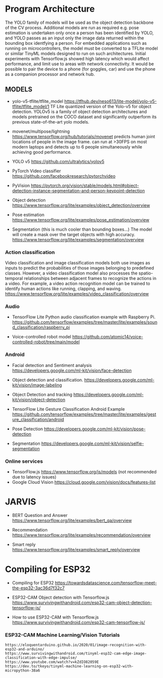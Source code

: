 # Program Architecture
The YOLO family of models will be used as the object detection backbone of the CV process. Additional models are run as required e.g. pose estimation is undertaken only once a person has been identified by YOLO, and YOLO passes as an input only the image data returned within the bounding box identfying a person.
For embedded applications such as running on microcontrollers, the model must be converted to a TFLite model or similar TinyML models designed to run on such architectures.
Initial experiments with Tensorflow.js showed high latency which would affect performance, and limit use to areas with network connectivity. It would be possible to pair the device to a phone (for goggles, car) and use the phone as a companion processor and network hub.

## MODELS
* yolo-v5-tflite/tflite_model https://tfhub.dev/neso613/lite-model/yolo-v5-tflite/tflite_model/1
TF Lite quantized version of the Yolo-v5 for object detection. 
YOLOv5 is a family of object detection architectures and models pretrained on the COCO dataset and significantly outperform its previous state-of-the-art yolo models.

* movenet/multipose/lightning https://www.tensorflow.org/hub/tutorials/movenet predicts human joint locations of people in the image frame. can run at >30FPS on most modern laptops and detects up to 6 people simultaneously while achieving good performance. 

* YOLO v5 https://github.com/ultralytics/yolov5
* PyTorch Video classifier
https://github.com/facebookresearch/pytorchvideo
* PyVision
https://pytorch.org/vision/stable/models.html#object-detection-instance-segmentation-and-person-keypoint-detection
* Object detection
https://www.tensorflow.org/lite/examples/object_detection/overview
* Pose estimation
https://www.tensorflow.org/lite/examples/pose_estimation/overview
* Segmentation (this is much cooler than bounding boxes...) The model will create a mask over the target objects with high accuracy.
https://www.tensorflow.org/lite/examples/segmentation/overview

### Action classification
Video classification and image classification models both use images as inputs to predict the probabilities of those images belonging to predefined classes. However, a video classification model also processes the spatio-temporal relationships between adjacent frames to recognize the actions in a video.
For example, a video action recognition model can be trained to identify human actions like running, clapping, and waving. 
https://www.tensorflow.org/lite/examples/video_classification/overview

### Audio
* TensorFlow Lite Python audio classification example with Raspberry Pi.
https://github.com/tensorflow/examples/tree/master/lite/examples/sound_classification/raspberry_pi

* Voice-controlled robot model
https://github.com/atomic14/voice-controlled-robot/tree/main/model


### Android
* Facial detection and Sentiment analysis 
https://developers.google.com/ml-kit/vision/face-detection
* Object detection and classification.
https://developers.google.com/ml-kit/vision/image-labeling
* Object Detection and tracking
https://developers.google.com/ml-kit/vision/object-detection

* TensorFlow Lite Gesture Classification Android Example
https://github.com/tensorflow/examples/tree/master/lite/examples/gesture_classification/android
* Pose Detection https://developers.google.com/ml-kit/vision/pose-detection
* Segmentation https://developers.google.com/ml-kit/vision/selfie-segmentation


### Online services 
* TensorFlow.js https://www.tensorflow.org/js/models (not recommended due to latency issues)
* Google Cloud Vision https://cloud.google.com/vision/docs/features-list


# JARVIS
* BERT Question and Answer
https://www.tensorflow.org/lite/examples/bert_qa/overview

* Recommendation
https://www.tensorflow.org/lite/examples/recommendation/overview

* Smart reply
https://www.tensorflow.org/lite/examples/smart_reply/overview

# Compiling for ESP32
* Compiling for ESP32
https://towardsdatascience.com/tensorflow-meet-the-esp32-3ac36d7f32c7

* ESP32-CAM Object detection with Tensorflow.js
https://www.survivingwithandroid.com/esp32-cam-object-detection-tensorflow-js/

* How to use ESP32-CAM with Tensorflow.js
https://www.survivingwithandroid.com/esp32-cam-tensorflow-js/

### ESP32-CAM Machine Learning/Vision Tutorials
```
https://eloquentarduino.github.io/2020/01/image-recognition-with-esp32-and-arduino/
https://www.survivingwithandroid.com/tinyml-esp32-cam-edge-image-classification-with-edge-impulse/
https://www.youtube.com/watch?v=kZdIO82059E
https://dev.to/tkeyo/tinyml-machine-learning-on-esp32-with-micropython-38a6
```